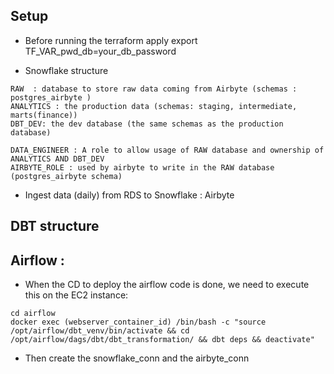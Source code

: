 ## Setup 

* Before running the terraform apply 
export TF_VAR_pwd_db=your_db_password

* Snowflake structure 
```  
RAW  : database to store raw data coming from Airbyte (schemas : postgres_airbyte )
ANALYTICS : the production data (schemas: staging, intermediate, marts(finance))
DBT_DEV: the dev database (the same schemas as the production database)

DATA_ENGINEER : A role to allow usage of RAW database and ownership of ANALYTICS AND DBT_DEV
AIRBYTE_ROLE : used by airbyte to write in the RAW database (postgres_airbyte schema)

```

* Ingest data (daily) from RDS to Snowflake : Airbyte

## DBT structure 

## Airflow : 
* When the CD to deploy the airflow code is done, we need to execute this on the EC2 instance: 
```
cd airflow 
docker exec (webserver_container_id) /bin/bash -c "source /opt/airflow/dbt_venv/bin/activate && cd /opt/airflow/dags/dbt/dbt_transformation/ && dbt deps && deactivate"
```


* Then create the snowflake_conn and the airbyte_conn



